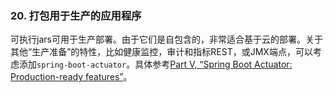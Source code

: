 ### 20. 打包用于生产的应用程序

可执行jars可用于生产部署。由于它们是自包含的，非常适合基于云的部署。关于其他“生产准备”的特性，比如健康监控，审计和指标REST，或JMX端点，可以考虑添加`spring-boot-actuator`。具体参考[Part V, “Spring Boot Actuator: Production-ready features”](http://docs.spring.io/spring-boot/docs/current-SNAPSHOT/reference/htmlsingle/#production-ready)。
